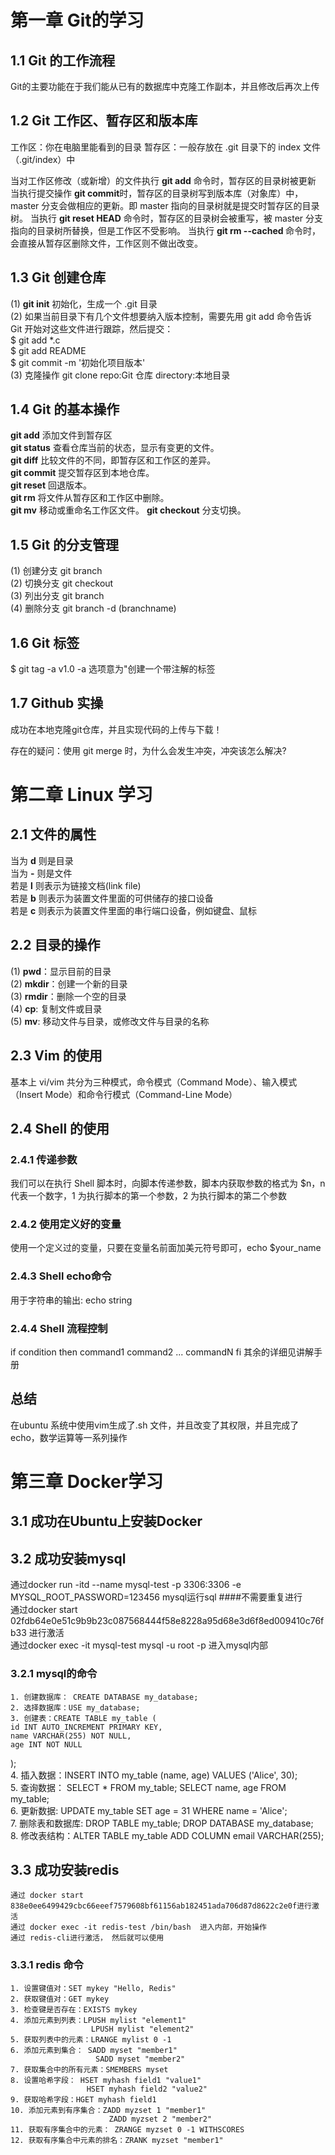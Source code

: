 # 第一章 Git的学习
## 1.1 Git 的工作流程
  Git的主要功能在于我们能从已有的数据库中克隆工作副本，并且修改后再次上传

## 1.2 Git 工作区、暂存区和版本库
  工作区：你在电脑里能看到的目录
  暂存区：一般存放在 .git 目录下的 index 文件（.git/index）中

  当对工作区修改（或新增）的文件执行 **git add** 命令时，暂存区的目录树被更新
  当执行提交操作 **git commit**时，暂存区的目录树写到版本库（对象库）中，master 分支会做相应的更新。即 master 指向的目录树就是提交时暂存区的目录树。
  当执行 **git reset HEAD** 命令时，暂存区的目录树会被重写，被 master 分支指向的目录树所替换，但是工作区不受影响。
  当执行 **git rm --cached <file>** 命令时，会直接从暂存区删除文件，工作区则不做出改变。

## 1.3 Git 创建仓库
  (1) **git init** 初始化，生成一个 .git 目录  
  (2) 如果当前目录下有几个文件想要纳入版本控制，需要先用 git add 命令告诉 Git 开始对这些文件进行跟踪，然后提交：  
  $ git add *.c  
  $ git add README  
  $ git commit -m '初始化项目版本'  
  (3) 克隆操作 git clone <repo> <directory> repo:Git 仓库 directory:本地目录  

## 1.4 Git 的基本操作
  **git add**	添加文件到暂存区  
  **git status**	查看仓库当前的状态，显示有变更的文件。  
  **git diff**	比较文件的不同，即暂存区和工作区的差异。  
  **git commit**	提交暂存区到本地仓库。  
  **git reset**	回退版本。  
  **git rm**	将文件从暂存区和工作区中删除。  
  **git mv**	移动或重命名工作区文件。
  **git checkout**	分支切换。


## 1.5 Git 的分支管理
  (1) 创建分支 git branch  
  (2) 切换分支 git checkout  
  (3) 列出分支 git branch  
  (4) 删除分支 git branch -d (branchname)  

## 1.6 Git 标签
  $ git tag -a v1.0  -a 选项意为"创建一个带注解的标签

## 1.7 Github 实操
  成功在本地克隆git仓库，并且实现代码的上传与下载！

存在的疑问：使用 git merge 时，为什么会发生冲突，冲突该怎么解决?

# 第二章 Linux 学习  

## 2.1 文件的属性
当为 **d** 则是目录  
当为 **-** 则是文件  
若是 **l** 则表示为链接文档(link file)  
若是 **b** 则表示为装置文件里面的可供储存的接口设备  
若是 **c** 则表示为装置文件里面的串行端口设备，例如键盘、鼠标  

## 2.2 目录的操作
(1) **pwd**：显示目前的目录  
(2) **mkdir**：创建一个新的目录  
(3) **rmdir**：删除一个空的目录   
(4) **cp**: 复制文件或目录  
(5) **mv**: 移动文件与目录，或修改文件与目录的名称   

## 2.3 Vim 的使用
基本上 vi/vim 共分为三种模式，命令模式（Command Mode）、输入模式（Insert Mode）和命令行模式（Command-Line Mode）

## 2.4 Shell 的使用
### 2.4.1 传递参数
我们可以在执行 Shell 脚本时，向脚本传递参数，脚本内获取参数的格式为 $n，n 代表一个数字，1 为执行脚本的第一个参数，2 为执行脚本的第二个参数

### 2.4.2 使用定义好的变量
使用一个定义过的变量，只要在变量名前面加美元符号即可，echo $your_name

### 2.4.3 Shell echo命令
用于字符串的输出: echo string

### 2.4.4 Shell 流程控制
if condition
then
    command1 
    command2
    ...
    commandN 
fi
其余的详细见讲解手册

## 总结
在ubuntu 系统中使用vim生成了.sh 文件，并且改变了其权限，并且完成了echo，数学运算等一系列操作

# 第三章 Docker学习
## 3.1 成功在Ubuntu上安装Docker
## 3.2 成功安装mysql

   通过docker run -itd --name mysql-test -p 3306:3306 -e MYSQL_ROOT_PASSWORD=123456 mysql运行sql  ####不需要重复进行  
   通过docker start 02fdb64e0e51c9b9b23c087568444f58e8228a95d68e3d6f8ed009410c76fb33  进行激活  
   通过docker exec -it mysql-test mysql -u root -p 进入mysql内部

### 3.2.1 mysql的命令
    1. 创建数据库： CREATE DATABASE my_database;  
    2. 选择数据库：USE my_database;  
    3. 创建表：CREATE TABLE my_table (  
    id INT AUTO_INCREMENT PRIMARY KEY,  
    name VARCHAR(255) NOT NULL,  
    age INT NOT NULL  
);  
    4. 插入数据：INSERT INTO my_table (name, age) VALUES ('Alice', 30);  
    5. 查询数据： SELECT * FROM my_table; SELECT name, age FROM my_table;  
    6. 更新数据: UPDATE my_table SET age = 31 WHERE name = 'Alice';  
    7. 删除表和数据库: DROP TABLE my_table; DROP DATABASE my_database;  
    8. 修改表结构：ALTER TABLE my_table ADD COLUMN email VARCHAR(255);



 ## 3.3 成功安装redis
    通过 docker start 838e0ee6499429cbc66eeef7579608bf61156ab182451ada706d87d8622c2e0f进行激活  
    通过 docker exec -it redis-test /bin/bash  进入内部，开始操作  
    通过 redis-cli进行激活， 然后就可以使用  

### 3.3.1 redis 命令
    1. 设置键值对：SET mykey "Hello, Redis"  
    2. 获取键值对：GET mykey  
    3. 检查键是否存在：EXISTS mykey  
    4. 添加元素到列表：LPUSH mylist "element1"  
                      LPUSH mylist "element2"  
    5. 获取列表中的元素：LRANGE mylist 0 -1
    6. 添加元素到集合： SADD myset "member1"  
                       SADD myset "member2"  
    7. 获取集合中的所有元素：SMEMBERS myset  
    8. 设置哈希字段： HSET myhash field1 "value1"  
                     HSET myhash field2 "value2"  
    9. 获取哈希字段：HGET myhash field1  
    10. 添加元素到有序集合：ZADD myzset 1 "member1"   
                          ZADD myzset 2 "member2"  
    11. 获取有序集合中的元素： ZRANGE myzset 0 -1 WITHSCORES  
    12. 获取有序集合中元素的排名：ZRANK myzset "member1"  
    






  
